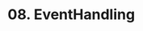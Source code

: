 # 08. EventHandling

<show-structure for="procedure" />

<procedure title="Event">
<code-block src="/Language/javascript/frameworks/Vue/08_eventHandling/01_Event.html" lang="html"/>
</procedure>

<procedure title="Event Modifiers">
<code-block src="/Language/javascript/frameworks/Vue/08_eventHandling/02_EventModifiers.html" lang="html"/>
</procedure>